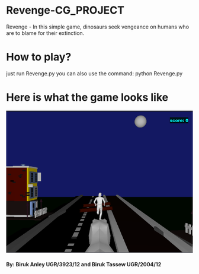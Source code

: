 # Revenge-CG_PROJECT
Revenge - In this simple game,  dinosaurs seek vengeance on humans who are to blame for their extinction. 

# How to play?
just run Revenge.py
you can also use the command:
  python Revenge.py
  
 # Here is what the game looks like
 
 ![This is an image](https://github.com/Biruk-Tassew/Revenge-CG_PROJECT/blob/dev/assets/readMe_file/reve.png)
#### By: Biruk Anley UGR/3923/12 and Biruk Tassew UGR/2004/12
